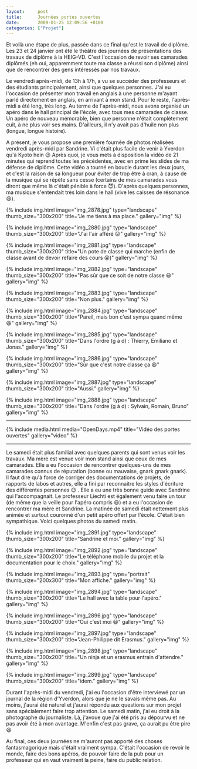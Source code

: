 ```yaml
---
layout:     post
title:      Journées portes ouvertes
date:       2009-01-25 12:09:56 +0100
categories: ["Projet"]
---
```


Et voilà une étape de plus, passée dans ce final qu'est le travail de diplôme. Les 23 et 24 janvier ont été le
théâtre des journées de présentations des travaux de diplôme à la HEIG-VD. C'est l'occasion de revoir ses camarades
diplômés (eh oui, apparemment toute ma classe a réussi son diplôme) ainsi que de rencontrer des gens intéressés par
nos travaux.

<!--more-->

Le vendredi après-midi, de 13h à 17h, a vu se succéder des professeurs et des étudiants principalement, ainsi que
quelques personnes. J'ai eu l'occasion de présenter mon travail en anglais à une personne m'ayant parlé directement
en anglais, en arrivant à mon stand. Pour le reste, l'après-midi a été long, très long. Au terme de l'après-midi,
nous avons organisé un apéro dans le hall principal de l'école, avec tous mes camarades de classe. Un apéro de
nouveau mémorable, bien que personne n'était complètement cuit, à ne plus voir ses mains. D'ailleurs, il n'y avait
pas d'huile non plus (longue, longue histoire).

A présent, je vous propose une première fournée de photos réalisées vendredi après-midi par Sandrine. Vi c'était
plus facile de venir à Yverdon qu'à Kyoto hein :wink: Après quoi, je vous mets à disposition la vidéo de 21 minutes
qui reprend toutes les précédentes, avec en prime les slides de ma défense de diplôme. Cette vidéo a tourné en
boucle durant les deux jours, et c'est la raison de sa longueur pour éviter de trop être à cran, à cause de la
musique qui se répète sans cesse (certains de mes camarades vous diront que même là c'était pénible à force
:smiling_imp:). D'après quelques personnes, ma musique s'entendait très loin dans le hall (vive les caisses de
résonance :laughing:).

<!-- /assets/images/posts/2009-01-25-journees-portes-ouvertes/img_2878.jpg -->
{% include img.html
    image="img_2878.jpg"
    type="landscape"
    thumb_size="300x200"
    title="Je me tiens à ma place."
    gallery="img"
%}

<!-- /assets/images/posts/2009-01-25-journees-portes-ouvertes/img_2880.jpg -->
{% include img.html
    image="img_2880.jpg"
    type="landscape"
    thumb_size="300x200"
    title="J'ai l'air afféré :stuck_out_tongue_closed_eyes:"
    gallery="img"
%}

<!-- /assets/images/posts/2009-01-25-journees-portes-ouvertes/img_2881.jpg -->
{% include img.html
    image="img_2881.jpg"
    type="landscape"
    thumb_size="300x200"
    title="Un pote de classe qui marche (enfin de classe avant de devoir refaire des cours :stuck_out_tongue_closed_eyes:)"
    gallery="img"
%}

<!-- /assets/images/posts/2009-01-25-journees-portes-ouvertes/img_2882.jpg -->
{% include img.html
    image="img_2882.jpg"
    type="landscape"
    thumb_size="300x200"
    title="Pas sûr que ce soit de notre classe :laughing:"
    gallery="img"
%}

<!-- /assets/images/posts/2009-01-25-journees-portes-ouvertes/img_2883.jpg -->
{% include img.html
    image="img_2883.jpg"
    type="landscape"
    thumb_size="300x200"
    title="Non plus."
    gallery="img"
%}

<!-- /assets/images/posts/2009-01-25-journees-portes-ouvertes/img_2884.jpg -->
{% include img.html
    image="img_2884.jpg"
    type="landscape"
    thumb_size="300x200"
    title="Pareil, mais bon c'est sympa quand même :laughing:"
    gallery="img"
%}

<!-- /assets/images/posts/2009-01-25-journees-portes-ouvertes/img_2885.jpg -->
{% include img.html
    image="img_2885.jpg"
    type="landscape"
    thumb_size="300x200"
    title="Dans l'ordre (g à d) : Thierry, Emiliano et Jonas."
    gallery="img"
%}

<!-- /assets/images/posts/2009-01-25-journees-portes-ouvertes/img_2886.jpg -->
{% include img.html
    image="img_2886.jpg"
    type="landscape"
    thumb_size="300x200"
    title="Sûr que c'est notre classe ça :laughing:"
    gallery="img"
%}

<!-- /assets/images/posts/2009-01-25-journees-portes-ouvertes/img_2887.jpg -->
{% include img.html
    image="img_2887.jpg"
    type="landscape"
    thumb_size="300x200"
    title="Aussi."
    gallery="img"
%}

<!-- /assets/images/posts/2009-01-25-journees-portes-ouvertes/img_2888.jpg -->
{% include img.html
    image="img_2888.jpg"
    type="landscape"
    thumb_size="300x200"
    title="Dans l'ordre (g à d) : Sylvain, Romain, Bruno"
    gallery="img"
%}

-----

<!-- /assets/media/posts/2009-01-25-journees-portes-ouvertes/OpenDays.mp4 -->
{% include media.html
    media="OpenDays.mp4"
    title="Vidéo des portes ouvertes"
    gallery="video"
%}

-----

Le samedi était plus familial avec quelques parents qui sont venus voir les travaux. Ma mère est venue voir mon
stand ainsi que ceux de mes camarades. Elle a eu l'occasion de rencontrer quelques-uns de mes camarades connus de
réputation (bonne ou mauvaise, gnark gnark gnark). Il faut dire qu'à force de corriger des documentations de
projets, de rapports de labos et autres, elle a fini par reconnaitre les styles d'écriture des différentes
personnes :wink: . Elle a eu une très bonne guide avec Sandrine qui l'accompagnait. Le professeur Liechti est
également venu faire un tour (de même que la veille pour l'apéro compris :laughing:) et a eu l'occasion de
rencontrer ma mère et Sandrine. La matinée de samedi était nettement plus animée et surtout couronné d'un petit
apéro offert par l'école. C'était bien sympathique. Voici quelques photos du samedi matin.

<!-- /assets/images/posts/2009-01-25-journees-portes-ouvertes/img_2891.jpg -->
{% include img.html
    image="img_2891.jpg"
    type="landscape"
    thumb_size="300x200"
    title="Sandrine et moi."
    gallery="img"
%}

<!-- /assets/images/posts/2009-01-25-journees-portes-ouvertes/img_2892.jpg -->
{% include img.html
    image="img_2892.jpg"
    type="landscape"
    thumb_size="300x200"
    title="Le téléphone mobile du projet et la documentation pour le choix."
    gallery="img"
%}

<!-- /assets/images/posts/2009-01-25-journees-portes-ouvertes/img_2893.jpg -->
{% include img.html
    image="img_2893.jpg"
    type="portrait"
    thumb_size="200x300"
    title="Mon affiche."
    gallery="img"
%}

<!-- /assets/images/posts/2009-01-25-journees-portes-ouvertes/img_2894.jpg -->
{% include img.html
    image="img_2894.jpg"
    type="landscape"
    thumb_size="300x200"
    title="Le hall avec la table pour l'apéro."
    gallery="img"
%}

<!-- /assets/images/posts/2009-01-25-journees-portes-ouvertes/img_2896.jpg -->
{% include img.html
    image="img_2896.jpg"
    type="landscape"
    thumb_size="300x200"
    title="Oui c'est moi :laughing:"
    gallery="img"
%}

<!-- /assets/images/posts/2009-01-25-journees-portes-ouvertes/img_2897.jpg -->
{% include img.html
    image="img_2897.jpg"
    type="landscape"
    thumb_size="300x200"
    title="Jean-Philippe dit Erasmus."
    gallery="img"
%}

<!-- /assets/images/posts/2009-01-25-journees-portes-ouvertes/img_2898.jpg -->
{% include img.html
    image="img_2898.jpg"
    type="landscape"
    thumb_size="300x200"
    title="Un ninja et un erasmus entrain d'attendre."
    gallery="img"
%}

<!-- /assets/images/posts/2009-01-25-journees-portes-ouvertes/img_2899.jpg -->
{% include img.html
    image="img_2899.jpg"
    type="landscape"
    thumb_size="300x200"
    title="idem."
    gallery="img"
%}

Durant l'après-midi du vendredi, j'ai eu l'occasion d'être interviewé par un journal de la région d'Yverdon, alors
que je ne le savais même pas. Au moins, j'aurai été naturel et j'aurai répondu aux questions sur mon projet sans
spécialement faire trop attention. Le samedi matin, j'ai eu droit à la photographe du journaliste. Là, j'avoue que
j'ai été pris au dépourvu et ne pas avoir été à mon avantage. M'enfin c'est pas grave, ça aurait pu être pire
:laughing:

Au final, ces deux journées ne m'auront pas apporté des choses fantasmagorique mais c'était vraiment sympa. C'était
l'occasion de revoir le monde, faire des bons apéros, de pouvoir faire de la pub pour un professeur qui en vaut
vraiment la peine, faire du public relation.

